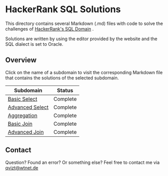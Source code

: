 # HackerRank SQL Solutions
This directory contains several Markdown (.md) files with code to solve the challenges of [HackerRank's SQL Domain](https://www.hackerrank.com/domains/sql) .

Solutions are written by using the editor provided by the website and the SQL dialect is set to Oracle.

## Overview
Click on the name of a subdomain to visit the corresponding Markdown file that contains the solutions of the selected subdomain.

|Subdomain|Status|
|--------|--------|
|[Basic Select](Basic%20Select.md)|Complete|
|[Advanced Select](Advanced%20Select.md)|Complete|
|[Aggregation](Aggregation.md)|Complete|
|[Basic Join](Basic%20Join.md)|Complete|
|[Advanced Join](Advanced%20Join.md)|Complete|

## Contact
Question? Found an error? Or something else? Feel free to contact me via qvizt@wtnet.de